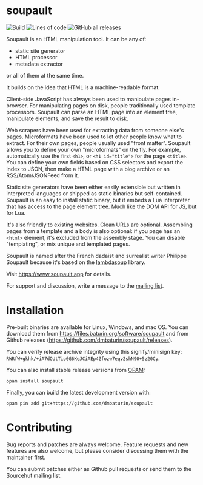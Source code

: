 soupault
========

![Build](https://github.com/dmbaturin/soupault/actions/workflows/main.yml/badge.svg)
![Lines of code](https://img.shields.io/tokei/lines/github/dmbaturin/soupault)
![GitHub all releases](https://img.shields.io/github/downloads/dmbaturin/soupault/total)

Soupault is an HTML manipulation tool. It can be any of:

* static site generator
* HTML processor
* metadata extractor

or all of them at the same time.

It builds on the idea that HTML is a machine-readable format.

Client-side JavaScript has always been used to manipulate pages in-browser.
For manipulating pages on disk, people traditionally used template processors.
Soupault can parse an HTML page into an element tree, manipulate elements, and save the result to disk.

Web scrapers have been used for extracting data from someone else's pages. Microformats have been used
to let other people know what to extract.
For their own pages, people usually used "front matter".
Soupault allows you to define your own "microformats" on the fly. For example, automatically use
the first `<h1>`, or `<h1 id="title">` for the page `<title>`. You can define your own fields
based on CSS selectors and export the index to JSON, then make a HTML page with a blog archive
or an RSS/Atom/JSONFeed from it.

Static site generators have been either easily extensible but written in interpreted languages
or shipped as static binaries but self-contained.
Soupault is an easy to install static binary, but it embeds a Lua interpreter that has access to
the page element tree. Much like the DOM API for JS, but for Lua.

It's also friendly to existing websites. Clean URLs are optional. Assembling pages from a template
and a body is also optional: if you page has an `<html>` element, it's excluded from the assembly stage.
You can disable "templating", or mix unique and templated pages.

Soupault is named after the French dadaist and surrealist writer Philippe Soupault
because it's based on the [lambdasoup](http://aantron.github.io/lambdasoup/) library.

Visit https://www.soupault.app for details.

For support and discussion, write a message to the [mailing list](https://lists.sr.ht/~dmbaturin/soupault).

# Installation

Pre-built binaries are available for Linux, Windows, and mac OS. You can download them from https://files.baturin.org/software/soupault
and from Github releases (https://github.com/dmbaturin/soupault/releases).

You can verify release archive integrity using this signify/minisign key: `RWRfW+gkhk/+iA7dOUtTio6G6KeJCiAEp4Zfozw7eqv2shN90+5z20Cy`.

You can also install stable release versions from [OPAM](https://opam.ocaml.org):

```
opam install soupault
```

Finally, you can build the latest development version with:

```
opam pin add git+https://github.com/dmbaturin/soupault
```

# Contributing

Bug reports and patches are always welcome. Feature requests and new features are also welcome,
but please consider discussing them with the maintainer first.

You can submit patches either as Github pull requests or send them to the Sourcehut mailing list.
